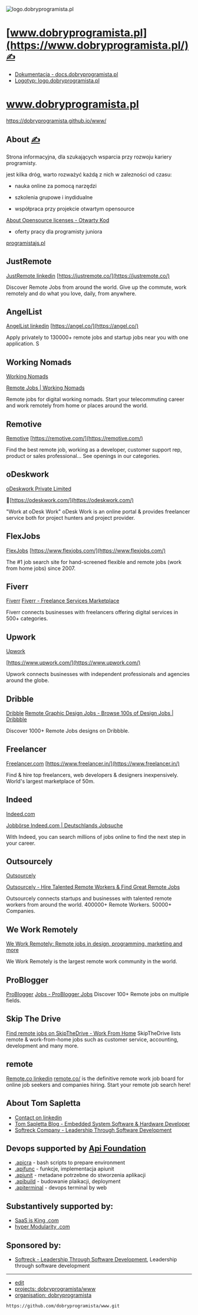 

![logo.dobryprogramista.pl](https://logo.dobryprogramista.pl/1/cover.png)

# [www.dobryprogramista.pl](https://www.dobryprogramista.pl/) [<span style='font-size:20px;'>&#x270D;</span>](https://github.com/dobryprogramista/www/edit/main/DOCS/MENU.md)

+ [Dokumentacja - docs.dobryprogramista.pl](https://docs.dobryprogramista.pl/)
+ [Logotyp: logo.dobryprogramista.pl](https://logo.dobryprogramista.pl/)

# www.dobryprogramista.pl

https://dobryprogramista.github.io/www/



## About [<span style='font-size:20px;'>&#x270D;</span>](https://github.com/dobryprogramista/www/edit/main/DOCS/ABOUT.md)

Strona informacyjna, dla szukających wsparcia przy rozwoju kariery programisty.

jest kilka dróg, warto rozważyć każdą z nich w zalezności od czasu:

+ nauka online za pomocą narzędzi

+ szkolenia grupowe i inydidualne

+ współpraca przy projekcie otwartym opensource

[About Opensource licenses - Otwarty Kod](https://www.otwartykod.pl/)


+ oferty pracy dla programisty juniora

[programistajs.pl](https://www.programistajs.pl/#/) 



## JustRemote
[JustRemote linkedin](https://www.linkedin.com/company/justremote/)
[https://justremote.co/](https://justremote.co/)

 Discover Remote Jobs from around the world. Give up the commute, work remotely and do what you love, daily, from anywhere.

## AngelList

[AngelList linkedin](https://www.linkedin.com/company/angellist/)
[https://angel.co/](https://angel.co/)

 Apply privately to 130000+ remote jobs and startup jobs near you with one application. S

## Working Nomads

[Working Nomads](https://www.linkedin.com/company/working-nomads/)

[Remote Jobs | Working Nomads](https://www.workingnomads.com/jobs)

 Remote jobs for digital working nomads. Start your telecommuting career and work remotely from home or places around the world.

## Remotive
 
[Remotive](https://www.linkedin.com/company/remotive.io/)
[https://remotive.com/](https://remotive.com/)

 Find the best remote job, working as a developer, customer support rep, product or sales professional... See openings in our categories.

## oDeskwork

[oDeskwork Private Limited](https://www.linkedin.com/in/ACoAADWgdzsBbqv9TL8nR7qbqeF47qTRej_a7kY)

 📍[https://odeskwork.com/](https://odeskwork.com/)

 "Work at oDesk Work" oDesk Work is an online portal & provides freelancer service both for project hunters and project provider.

## FlexJobs

[FlexJobs](https://www.linkedin.com/company/flexjobs-com/)
[https://www.flexjobs.com/](https://www.flexjobs.com/)

 The #1 job search site for hand-screened flexible and remote jobs (work from home jobs) since 2007.

## Fiverr

[Fiverr](https://www.linkedin.com/company/fiverr-com/)
[Fiverr - Freelance Services Marketplace](https://www.fiverr.com/)

Fiverr connects businesses with freelancers offering digital services in 500+ categories.


## Upwork

[Upwork](https://www.linkedin.com/company/upwork/)

[https://www.upwork.com/](https://www.upwork.com/)

 Upwork connects businesses with independent professionals and agencies around the globe.

## Dribble

[Dribble](https://www.linkedin.com/company/dribble-limited/)
[Remote Graphic Design Jobs - Browse 100s of Design Jobs | Dribbble](https://dribbble.com/remote-design-jobs)

 Discover 1000+ Remote Jobs designs on Dribbble.

## Freelancer

[Freelancer.com](https://www.linkedin.com/company/freelancer-com/)
[https://www.freelancer.in/](https://www.freelancer.in/)

 Find & hire top freelancers, web developers & designers inexpensively. World's largest marketplace of 50m.

## Indeed

[Indeed.com](https://www.linkedin.com/company/indeed-com/)

[Jobbörse Indeed.com | Deutschlands Jobsuche](https://de.indeed.com/)

 With Indeed, you can search millions of jobs online to find the next step in your career.


## Outsourcely

[Outsourcely](https://www.linkedin.com/company/outsourcely/)

[Outsourcely - Hire Talented Remote Workers & Find Great Remote Jobs](https://www.outsourcely.com/)

 Outsourcely connects startups and businesses with talented remote workers from around the world. 400000+ Remote Workers. 50000+ Companies.


## We Work Remotely

[We Work Remotely: Remote jobs in design, programming, marketing and more](https://weworkremotely.com/)

We Work Remotely is the largest remote work community in the world.


## ProBlogger
  
[ProBlogger](https://www.linkedin.com/company/problogger/)
[Jobs - ProBlogger Jobs](https://problogger.com/jobs/)
 Discover 100+ Remote jobs on multiple fields.


## Skip The Drive

[Find remote jobs on SkipTheDrive - Work From Home](https://www.skipthedrive.com/)
 SkipTheDrive lists remote & work-from-home jobs such as customer service, accounting, development and many more.

## remote

[Remote.co linkedin](https://www.linkedin.com/company/remote-co/)
[remote.co/](https://remote.co/)
 is the definitive remote work job board for online job seekers and companies hiring. Start your remote job search here!

## About Tom Sapletta

+ [Contact on linkedin](https://www.linkedin.com/in/tom-sapletta-com/)
+ [Tom Sapletta Blog - Embedded System Software & Hardware Developer](https://tom.sapletta.com/)
+ [Softreck Company - Leadership Through Software Development](https://softreck.com/)


## Devops supported by [Api Foundation](https://www.apifoundation.com)

+ [.apicra](https://www.apicra.com) - bash scripts to prepare environment
+ [.apifunc](https://www.apifunc.com) - funkcje, implementacja apiunit
+ [.apiunit](https://www.apiunit.com) - metadane potrzebne do stworzenia aplikacji
+ [.apibuild](https://www.apibuild.com) - budowanie plaikacji, deployment
+ [.apiterminal](https://www.apiterminal.com) - devops terminal by web


## Substantively supported by:

+ [SaaS is King .com](https://www.saasisking.com/)
+ [hyper Modularity .com](https://www.hypermodularity.com/)


## Sponsored by:

+ [Softreck - Leadership Through Software Development](https://softreck.com/), Leadership through software development





---
+ [edit](https://github.com/dobryprogramista/www/edit/main/README.md)
+ [projects: dobryprogramista/www](https://github.com/dobryprogramista/www)
+ [organisation: dobryprogramista](https://github.com/dobryprogramista)
```
https://github.com/dobryprogramista/www.git
```

